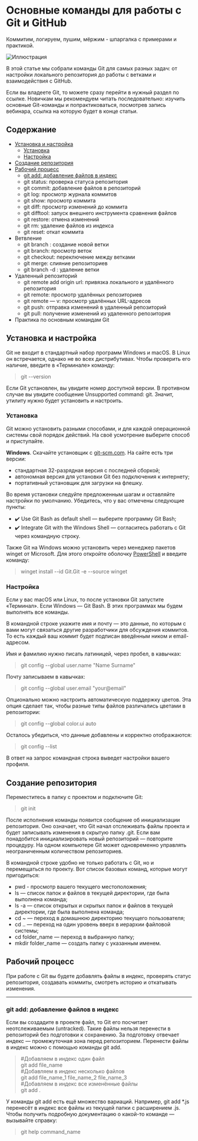 # Основные команды для работы с Git и GitHub
Коммитим, логируем, пушим, мёржим - шпаргалка с примерами и практикой.

![Иллюстрация](https://248006.selcdn.ru/main/iblock/c5f/c5fa8a2ab79e40ec8d02d4950cdd8580/54bf69892dbd1f398a47075b63ffea02.png)

В этой статье мы собрали команды Git для самых разных задач: от настройки локального репозитория до работы с ветками и взаимодействия с GitHub.

Если вы владеете Git, то можете сразу перейти в нужный раздел по ссылке. Новичкам мы рекомендуем читать последовательно: изучить основные Git-команды и попрактиковаться, посмотрев запись вебинара, ссылка на которую будет в конце статьи.

## Содержание
  * [Установка и настройка](#установка-и-настройка)
    * [Установка](#установка)
    * [Настройка](#настройка)
 * [Создание репозитория](#создание-репозитория)
  * [Рабочий процесс](#рабочий-процесс)
    * [git add: добавление файлов в индекс](#git-add-добавление-файлов-в-индекс)
    * git status: проверка статуса репозитория
    * git commit: добавление файлов в репозиторий 
    * git log: просмотр журнала коммитов
    * git show: просмотр коммита
    * git diff: просмотр изменений до коммита
    * git difftool: запуск внешнего инструмента сравнения файлов
    * git restore: отмена изменений
    * git rm: удаление файлов из индекса
    * git reset: откат коммита
  * Ветвление
    * git branch <branch name>: создание новой ветки
    * git branch: просмотр веток
    * git checkout:  переключение между ветками
    * git merge: слияние репозиториев
    * git branch -d  <branch name>: удаление ветки
  * Удаленный репозиторий
    * git remote add origin url: привязка локального и удалённого репозитория
    * git remote: просмотр удалённых репозиториев
    * git remote — v: просмотр удалённых URL-адресов
    * git push: отправка изменений в удаленный репозиторий 
    * git pull: получение изменений из удаленного репозитория
  * Практика по основным командам Git

## Установка и настройка

Git не входит в стандартный набор программ Windows и macOS. В Linux он встречается, однако не во всех дистрибутивах. Чтобы проверить его наличие, введите в «Терминале» команду:
> git --version

Если Git установлен, вы увидите номер доступной версии. В противном случае вы увидите сообщение Unsupported command: git. Значит, утилиту нужно будет установить и настроить.
### Установка
Git можно установить разными способами, и для каждой операционной системы свой порядок действий. На своё усмотрение выберите способ и приступайте.

**Windows**. Скачайте установщик с [git-scm.com](https://git-scm.com/downloads/win). На сайте есть три версии:   
  * стандартная 32-разрядная версия с последней сборкой;
  * автономная версия для установки Git без подключения к интернету;
  * портативный установщик для загрузки на флешку.

Во время установки следуйте предложенным шагам и оставляйте настройки по умолчанию. Убедитесь, что у вас отмечены следующие пункты:
 * ✔️ Use Git Bash as default shell — выберите программу Git Bash;
 * ✔️ Integrate Git with the Windows Shell — согласитесь работать с Git через командную строку.

Также Git на Windows можно установить через менеджер пакетов winget от Microsoft. Для этого откройте оболочку [PowerShell](https://learn.microsoft.com/ru-ru/powershell/) и введите команду:
> winget install --id Git.Git -e --source winget
### Настройка
Если у вас macOS или Linux, то после установки Git запустите «Терминал». Если Windows — Git Bash. В этих программах мы будем выполнять все команды.

В командной строке укажите имя и почту — это данные, по которым с вами могут связаться другие разработчики для обсуждения коммитов. То есть каждый ваш коммит будет подписан введённым ником и email-адресом.

Имя и фамилию нужно писать латиницей, через пробел, в кавычках:
> git config --global  user.name "Name Surname"

Почту записываем в кавычках:
> git config --global  user.email "your@email"

Опционально можно настроить автоматическую поддержку цветов. Эта опция сделает так, чтобы разные типы файлов различались цветами в репозитории:
> git config --global color.ui auto

Осталось убедиться, что данные добавлены и корректно отображаются:
> git config --list

В ответ на запрос командная строка выведет настройки вашего профиля.
## Создание репозитория
Переместитесь в папку с проектом и подключите Git:
>git init

После исполнения команды появится сообщение об инициализации репозитория. Оно означает, что Git начал отслеживать файлы проекта и будет записывать изменения в скрытую папку .git. Если вам понадобится инициализировать новый репозиторий — повторите процедуру. На одном компьютере Git может одновременно управлять неограниченным количеством репозиториев.

В командной строке удобно не только работать с Git, но и перемещаться по проекту. Вот список базовых команд, которые могут пригодиться:
* pwd - просмотр вашего текущего местоположения;
* ls — список папок и файлов в текущей директории, где была выполнена команда;
* ls -a — список открытых и скрытых папок и файлов в текущей директории, где была выполнена команда;
* cd ~ — переход в домашнюю директорию текущего пользователя;
* cd .. — переход на один уровень вверх в иерархии файловой системы;
* cd folder_name — переход в выбранную папку;
* mkdir folder_name — создать папку с указанным именем.
## Рабочий процесс
При работе с Git вы будете добавлять файлы в индекс, проверять статус репозитория, создавать коммиты, смотреть историю и откатывать изменения.

----
### git add: добавление файлов в индекс
Если вы создадите в проекте файл, то Git его посчитает неотслеживаемым (untracked). Такие файлы нельзя перенести в репозиторий без подготовки к сохранению. За подготовку отвечает индекс — промежуточная зона перед репозиторием. Перенести файлы в индекс можно с помощью команды git add.


>#Добавляем в индекс один файл\
>git add file_name\
>#Добавляем в индекс несколько файлов\
>git add file_name_1 file_name_2 file_name_3\
>#Добавляем в индекс все изменённые файлы\
>git add .

У команды git add есть ещё множество вариаций. Например, git add *.js перенесёт в индекс все файлы из текущей папки с расширением .js. Чтобы получить подробную документацию о какой-то команде — вызывайте справку:
>git help command_name
 

